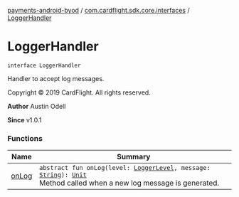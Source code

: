 [payments-android-byod](../../index.md) / [com.cardflight.sdk.core.interfaces](../index.md) / [LoggerHandler](./index.md)

# LoggerHandler

`interface LoggerHandler`

Handler to accept log messages.

Copyright © 2019 CardFlight. All rights reserved.

**Author**
Austin Odell

**Since**
v1.0.1

### Functions

| Name | Summary |
|---|---|
| [onLog](on-log.md) | `abstract fun onLog(level: `[`LoggerLevel`](../../com.cardflight.sdk.core.enums/-logger-level/index.md)`, message: `[`String`](https://kotlinlang.org/api/latest/jvm/stdlib/kotlin/-string/index.html)`): `[`Unit`](https://kotlinlang.org/api/latest/jvm/stdlib/kotlin/-unit/index.html)<br>Method called when a new log message is generated. |
